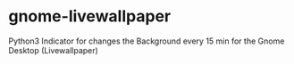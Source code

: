 # gnome-livewallpaper
Python3 Indicator for changes the Background every 15 min for the Gnome Desktop (Livewallpaper)
